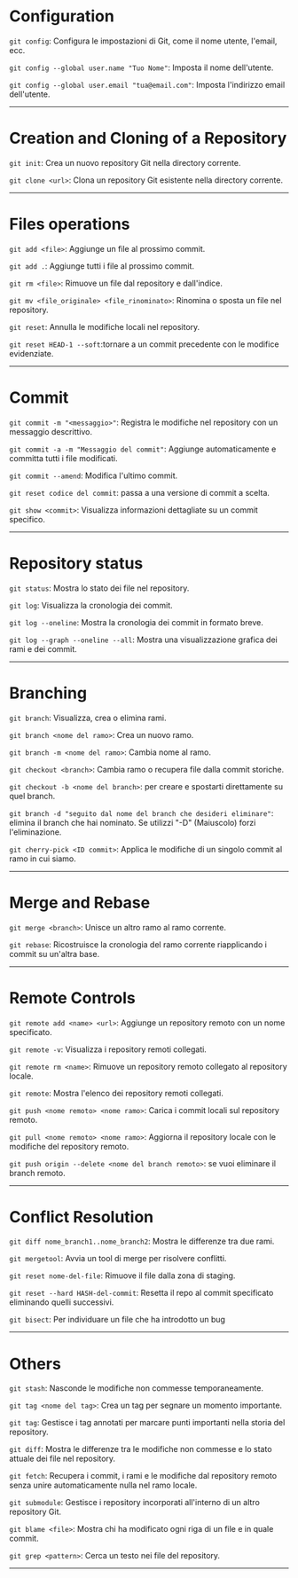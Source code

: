 
# Configuration
```git config```: Configura le impostazioni di Git, come il nome utente, l'email, ecc.

```git config --global user.name "Tuo Nome"```: Imposta il nome dell'utente.

```git config --global user.email "tua@email.com"```: Imposta l'indirizzo email dell'utente.

---

# Creation and Cloning of a Repository
```git init```: Crea un nuovo repository Git nella directory corrente.

```git clone <url>```: Clona un repository Git esistente nella directory corrente.

---

# Files operations

```git add <file>```: Aggiunge un file al prossimo commit.

```git add .```: Aggiunge tutti i file al prossimo commit.

```git rm <file>```: Rimuove un file dal repository e dall'indice.

```git mv <file_originale> <file_rinominato>```: Rinomina o sposta un file nel repository.

```git reset```: Annulla le modifiche locali nel repository.

```git reset HEAD-1 --soft```:tornare a un commit precedente con le modifice evidenziate.

---

# Commit

```git commit -m "<messaggio>"```: Registra le modifiche nel repository con un messaggio descrittivo.

```git commit -a -m "Messaggio del commit"```: Aggiunge automaticamente e committa tutti i file modificati.

```git commit --amend```: Modifica l'ultimo commit.

```git reset codice del commit```: passa a una versione di commit a scelta.

```git show <commit>```: Visualizza informazioni dettagliate su un commit specifico.

---
# Repository status


```git status```: Mostra lo stato dei file nel repository.

```git log```: Visualizza la cronologia dei commit.

```git log --oneline```: Mostra la cronologia dei commit in formato breve.

```git log --graph --oneline --all```: Mostra una visualizzazione grafica dei rami e dei commit.

---
# Branching

```git branch```: Visualizza, crea o elimina rami.

```git branch <nome del ramo>```: Crea un nuovo ramo.

```git branch -m <nome del ramo>```: Cambia nome al ramo.

```git checkout <branch>```: Cambia ramo o recupera file dalla commit storiche.

```git checkout -b <nome del branch>```: per creare e spostarti direttamente su quel branch.

```git branch -d "seguito dal nome del branch che desideri eliminare"```: elimina il branch che hai nominato. Se utilizzi "-D" (Maiuscolo) forzi l'eliminazione.

```git cherry-pick <ID commit>```: Applica le modifiche di un singolo commit al ramo in cui siamo.

---
# Merge and Rebase
```git merge <branch>```: Unisce un altro ramo al ramo corrente.

```git rebase```: Ricostruisce la cronologia del ramo corrente riapplicando i commit su un'altra base.

---
# Remote Controls
```git remote add <name> <url>```: Aggiunge un repository remoto con un nome specificato.

```git remote -v```: Visualizza i repository remoti collegati.

```git remote rm <name>```: Rimuove un repository remoto collegato al repository locale.

```git remote```: Mostra l'elenco dei repository remoti collegati.

```git push <nome remoto> <nome ramo>```: Carica i commit locali sul repository remoto.

```git pull <nome remoto> <nome ramo>```: Aggiorna il repository locale con le modifiche del repository remoto.

```git push origin --delete <nome del branch remoto>```: se vuoi eliminare il branch remoto.

---
# Conflict Resolution

```git diff nome_branch1..nome_branch2```: Mostra le differenze tra due rami.

```git mergetool```: Avvia un tool di merge per risolvere conflitti.

```git reset nome-del-file```: Rimuove il file dalla zona di staging.

```git reset --hard HASH-del-commit```: Resetta il repo al commit specificato eliminando quelli successivi.

```git bisect```: Per individuare un file che ha introdotto un bug

---

# Others
```git stash```: Nasconde le modifiche non commesse temporaneamente.

```git tag <nome del tag>```: Crea un tag per segnare un momento importante.

```git tag```: Gestisce i tag annotati per marcare punti importanti nella storia del repository.

```git diff```: Mostra le differenze tra le modifiche non commesse e lo stato attuale dei file nel repository.

```git fetch```: Recupera i commit, i rami e le modifiche dal repository remoto senza unire automaticamente nulla nel ramo locale.

```git submodule```: Gestisce i repository incorporati all'interno di un altro repository Git.

```git blame <file>```: Mostra chi ha modificato ogni riga di un file e in quale commit.

```git grep <pattern>```: Cerca un testo nei file del repository.


---







